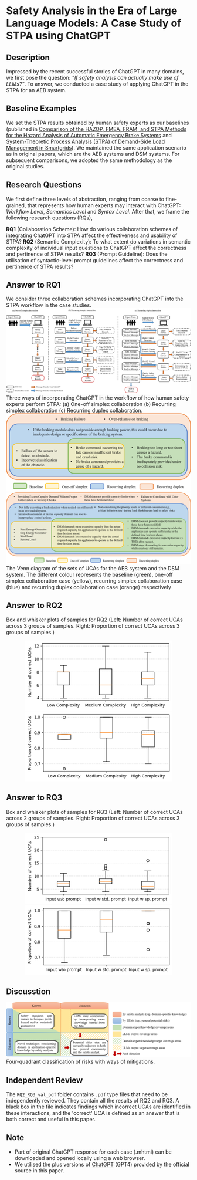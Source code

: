 # Safety Analysis in the Era of Large Language Models: A Case Study of STPA using ChatGPT

## Description
Impressed by the recent successful stories of ChatGPT in many domains, we first pose the question: *“If safety analysis can actually make use of LLMs?”*. To answer, we conducted a case study of applying ChatGPT in the STPA for an AEB system.

## Baseline Examples
We set the STPA results obtained by human safety experts as our baselines (published in [Comparison of the HAZOP, FMEA, FRAM, and STPA Methods for the Hazard Analysis of Automatic Emergency Brake Systems](https://asmedigitalcollection.asme.org/risk/article-abstract/8/3/031104/1115198/Comparison-of-the-HAZOP-FMEA-FRAM-and-STPA-Methods?redirectedFrom=fulltext) and [System-Theoretic Process Analysis (STPA) of Demand-Side Load Management in Smartgrids](https://www.researchgate.net/publication/364818821_STAMP_Workshop_2018_MIT_Partnership_for_Systems_Approaches_to_Safety_and_Security_PSASS_System-Theoretic_Process_Analysis_STPA_of_Demand-Side_Load_Management_in_Smartgrids)). 
We maintained the same application scenario as in original papers, which are the AEB systems and DSM systems. For subsequent comparisons, we adopted the same methodology as the original studies.

## Research Questions
We first define three levels of abstraction, ranging from coarse to fine-grained, that represents how human experts may interact with ChatGPT: *Workflow Level*, *Semantics Level* and *Syntax Level*. After that, we frame the following research questions (RQs),

**RQ1** (Collaboration Scheme): How do various collaboration schemes of integrating ChatGPT into STPA affect the effectiveness and usability of STPA?
**RQ2** (Semantic Complexity): To what extent do variations in semantic complexity of individual input questions to ChatGPT affect the correctness and pertinence of STPA results?
**RQ3** (Prompt Guideline): Does the utilisation of syntactic-level prompt guidelines affect the correctness and pertinence of STPA results?

## Answer to RQ1 
We consider three collaboration schemes  incorporating ChatGPT into the STPA workflow in the case studies.
![Image text](https://github.com/YiQi0318/ChatGPT-STPA/blob/main/IMG/new7.png)
Three ways of incorporating ChatGPT in the workflow of how human safety experts perform STPA: (a) One-off simplex collaboration (b) Recurring simplex collaboration (c) Recurring duplex collaboration.
![Image text](https://github.com/YiQi0318/ChatGPT-STPA/blob/main/IMG/new31.png)
![Image text](https://github.com/YiQi0318/ChatGPT-STPA/blob/main/IMG/new32.png)
The Venn diagram of the sets of UCAs for the AEB system and the DSM system. The different colour represents the baseline (green), one-off simplex collaboration case (yellow), recurring simplex collaboration case (blue) and recurring duplex collaboration case (orange) respectively

## Answer to RQ2 
Box and whisker plots of samples for RQ2 (Left: Number of correct UCAs across 3 groups of samples. Right: Proportion of correct UCAs across 3 groups of samples.)

<p align="center">
<img src = "https://github.com/YiQi0318/ChatGPT-STPA/blob/main/IMG/new33.png" width = "400"><img src = "https://github.com/YiQi0318/ChatGPT-STPA/blob/main/IMG/new34.png" width = "400">
</p>

## Answer to RQ3 
Box and whisker plots of samples for RQ3 (Left: Number of correct UCAs across 2 groups of samples. Right: Proportion of correct UCAs across 3 groups of samples.)

<p align="center">
<img src = "https://github.com/YiQi0318/ChatGPT-STPA/blob/main/IMG/new43.png" width = "400"><img src = "https://github.com/YiQi0318/ChatGPT-STPA/blob/main/IMG/new42.png" width = "400">
</p>

## Discusstion
![Image text](https://raw.githubusercontent.com/YiQi0318/ChatGPT-STPA/main/IMG/fig4.png)
Four-quadrant classification of risks with ways of mitigations.

## Independent Review
The `RQ2_RQ3_val_pdf` folder contains `.pdf` type files that need to be independently reviewed. They contain all the results of RQ2 and RQ3. A black box in the file indicates findings which incorrect UCAs are identified in these interactions, and the 'correct' UCA is defined as an answer that is both correct and useful in this paper.

## Note
* Part of original ChatGPT response for each case (.mhtml) can be downloaded and opened locally using a web browser.
* We utilised the plus versions of [ChatGPT](https://openai.com/blog/chatgpt) (GPT4) provided by the official source in this paper.
